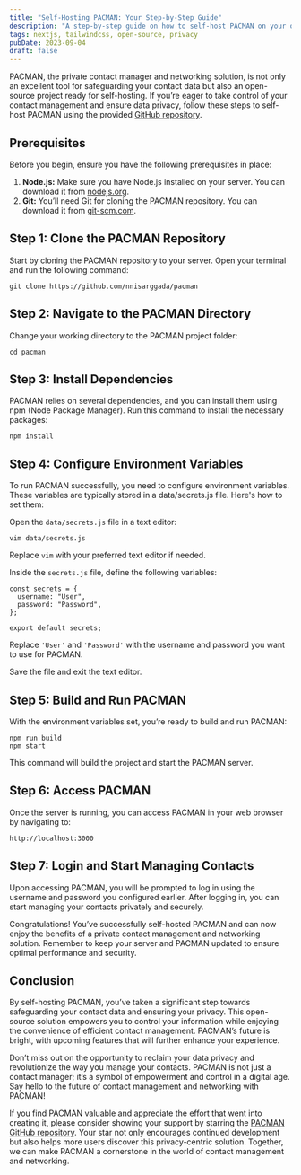```yaml
---
title: "Self-Hosting PACMAN: Your Step-by-Step Guide"
description: "A step-by-step guide on how to self-host PACMAN on your own servers."
tags: nextjs, tailwindcss, open-source, privacy
pubDate: 2023-09-04
draft: false
---
```


PACMAN, the private contact manager and networking solution, is not only an excellent tool for safeguarding your contact data but also an open-source project ready for self-hosting. If you’re eager to take control of your contact management and ensure data privacy, follow these steps to self-host PACMAN using the provided [GitHub repository](https://github.com/nnisarggada/pacman).

## Prerequisites

Before you begin, ensure you have the following prerequisites in place:

1. **Node.js:** Make sure you have Node.js installed on your server. You can download it from [nodejs.org](https://nodejs.org).
2. **Git:** You’ll need Git for cloning the PACMAN repository. You can download it from [git-scm.com](https://git-scm.com).

## Step 1: Clone the PACMAN Repository

Start by cloning the PACMAN repository to your server. Open your terminal and run the following command:

```
git clone https://github.com/nnisarggada/pacman
```

## Step 2: Navigate to the PACMAN Directory

Change your working directory to the PACMAN project folder:

```
cd pacman
```

## Step 3: Install Dependencies

PACMAN relies on several dependencies, and you can install them using npm (Node Package Manager). Run this command to install the necessary packages:

```
npm install
```

## Step 4: Configure Environment Variables

To run PACMAN successfully, you need to configure environment variables. These variables are typically stored in a data/secrets.js file. Here's how to set them:

Open the `data/secrets.js` file in a text editor:

```
vim data/secrets.js
```

Replace `vim` with your preferred text editor if needed.

Inside the `secrets.js` file, define the following variables:

```
const secrets = {
  username: "User",
  password: "Password",
};

export default secrets;
```

Replace `'User'` and `'Password'` with the username and password you want to use for PACMAN.

Save the file and exit the text editor.

## Step 5: Build and Run PACMAN

With the environment variables set, you’re ready to build and run PACMAN:

```
npm run build
npm start
```

This command will build the project and start the PACMAN server.

## Step 6: Access PACMAN

Once the server is running, you can access PACMAN in your web browser by navigating to:

```
http://localhost:3000
```

## Step 7: Login and Start Managing Contacts

Upon accessing PACMAN, you will be prompted to log in using the username and password you configured earlier. After logging in, you can start managing your contacts privately and securely.

Congratulations! You’ve successfully self-hosted PACMAN and can now enjoy the benefits of a private contact management and networking solution. Remember to keep your server and PACMAN updated to ensure optimal performance and security.

## Conclusion

By self-hosting PACMAN, you’ve taken a significant step towards safeguarding your contact data and ensuring your privacy. This open-source solution empowers you to control your information while enjoying the convenience of efficient contact management. PACMAN’s future is bright, with upcoming features that will further enhance your experience.

Don’t miss out on the opportunity to reclaim your data privacy and revolutionize the way you manage your contacts. PACMAN is not just a contact manager; it’s a symbol of empowerment and control in a digital age. Say hello to the future of contact management and networking with PACMAN!

If you find PACMAN valuable and appreciate the effort that went into creating it, please consider showing your support by starring the [PACMAN GitHub repository](https://github.com/nnisarggada/pacman). Your star not only encourages continued development but also helps more users discover this privacy-centric solution. Together, we can make PACMAN a cornerstone in the world of contact management and networking.
